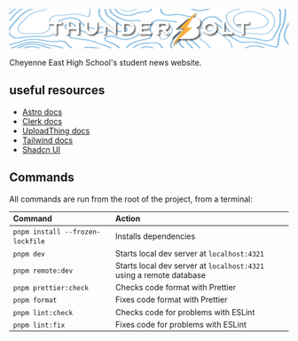 ![EHS Thunderbolt](/public/Artboard-1-2.png)

Cheyenne East High School's student news website.

## useful resources

- [Astro docs](https://docs.astro.build)
- [Clerk docs](https://clerk.com/docs/references/astro/overview)
- [UploadThing docs](https://docs.uploadthing.com/getting-started/astro)
- [Tailwind docs](https://v3.tailwindcss.com)
- [Shadcn UI](https://ui.shadcn.com)

## Commands

All commands are run from the root of the project, from a terminal:

| Command                          | Action                                                              |
| :------------------------------- | :------------------------------------------------------------------ |
| `pnpm install --frozen-lockfile` | Installs dependencies                                               |
| `pnpm dev`                       | Starts local dev server at `localhost:4321`                         |
| `pnpm remote:dev`                | Starts local dev server at `localhost:4321` using a remote database |
| `pnpm prettier:check`            | Checks code format with Prettier                                    |
| `pnpm format`                    | Fixes code format with Prettier                                     |
| `pnpm lint:check`                | Checks code for problems with ESLint                                |
| `pnpm lint:fix`                  | Fixes code for problems with ESLint                                 |
